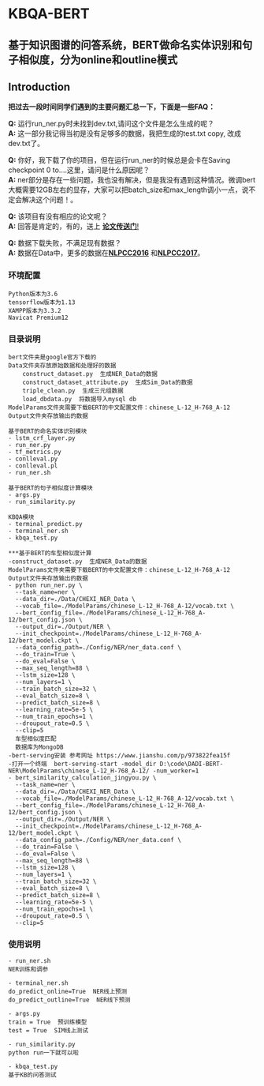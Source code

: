 # KBQA-BERT
## 基于知识图谱的问答系统，BERT做命名实体识别和句子相似度，分为online和outline模式

## Introduction

**把过去一段时间同学们遇到的主要问题汇总一下，下面是一些FAQ：**  
  
**Q:** 运行run_ner.py时未找到dev.txt,请问这个文件是怎么生成的呢？  
**A:** 这一部分我记得当初是没有足够多的数据，我把生成的test.txt copy, 改成dev.txt了。  
  
**Q:** 你好，我下载了你的项目，但在运行run_ner的时候总是会卡在Saving checkpoint 0 to....这里，请问是什么原因呢？  
**A:** ner部分是存在一些问题，我也没有解决，但是我没有遇到这种情况。微调bert大概需要12GB左右的显存，大家可以把batch_size和max_length调小一点，说不定会解决这个问题！。  
  
**Q:** 该项目有没有相应的论文呢？  
**A:** 回答是肯定的，有的，送上 [**论文传送门**!](http://www.cnki.com.cn/Article/CJFDTotal-DLXZ201705041.htm)  

**Q:** 数据下载失败，不满足现有数据？  
**A:** 数据在Data中，更多的数据在[**NLPCC2016**](http://tcci.ccf.org.cn/conference/2016/pages/page05_evadata.html) 和[**NLPCC2017**](http://tcci.ccf.org.cn/conference/2017/taskdata.php)。    

### 环境配置

    Python版本为3.6
    tensorflow版本为1.13
    XAMPP版本为3.3.2
    Navicat Premium12
    
### 目录说明

    bert文件夹是google官方下载的
    Data文件夹存放原始数据和处理好的数据
        construct_dataset.py  生成NER_Data的数据
        construct_dataset_attribute.py  生成Sim_Data的数据
        triple_clean.py  生成三元组数据
        load_dbdata.py  将数据导入mysql db
    ModelParams文件夹需要下载BERT的中文配置文件：chinese_L-12_H-768_A-12
    Output文件夹存放输出的数据
    
    基于BERT的命名实体识别模块
    - lstm_crf_layer.py
    - run_ner.py
    - tf_metrics.py
    - conlleval.py
    - conlleval.pl
    - run_ner.sh
    
    基于BERT的句子相似度计算模块
    - args.py
    - run_similarity.py
    
    KBQA模块
    - terminal_predict.py
    - terminal_ner.sh
    - kbqa_test.py
	
    ***基于BERT的车型相似度计算
	-construct_dataset.py  生成NER_Data的数据
	ModelParams文件夹需要下载BERT的中文配置文件：chinese_L-12_H-768_A-12
    Output文件夹存放输出的数据
	- python run_ner.py \
      --task_name=ner \
      --data_dir=./Data/CHEXI_NER_Data \
      --vocab_file=./ModelParams/chinese_L-12_H-768_A-12/vocab.txt \
      --bert_config_file=./ModelParams/chinese_L-12_H-768_A-12/bert_config.json \
      --output_dir=./Output/NER \
      --init_checkpoint=./ModelParams/chinese_L-12_H-768_A-12/bert_model.ckpt \
      --data_config_path=./Config/NER/ner_data.conf \
      --do_train=True \
      --do_eval=False \
      --max_seq_length=88 \
      --lstm_size=128 \
      --num_layers=1 \
      --train_batch_size=32 \
      --eval_batch_size=8 \
      --predict_batch_size=8 \
      --learning_rate=5e-5 \
      --num_train_epochs=1 \
      --droupout_rate=0.5 \
      --clip=5
      车型相似度匹配
      数据库为MongoDB
    -bert-serving安装 参考网址 https://www.jianshu.com/p/973822fea15f
	-打开一个终端  bert-serving-start -model_dir D:\code\DADI-BERT-NER\ModelParams\chinese_L-12_H-768_A-12/ -num_worker=1
    - bert_similarity_calculation_jingyou.py \
      --task_name=ner \
      --data_dir=./Data/CHEXI_NER_Data \
      --vocab_file=./ModelParams/chinese_L-12_H-768_A-12/vocab.txt \
      --bert_config_file=./ModelParams/chinese_L-12_H-768_A-12/bert_config.json \
      --output_dir=./Output/NER \
      --init_checkpoint=./ModelParams/chinese_L-12_H-768_A-12/bert_model.ckpt \
      --data_config_path=./Config/NER/ner_data.conf \
      --do_train=False \
      --do_eval=False \
      --max_seq_length=88 \
      --lstm_size=128 \
      --num_layers=1 \
      --train_batch_size=32 \
      --eval_batch_size=8 \
      --predict_batch_size=8 \
      --learning_rate=5e-5 \
      --num_train_epochs=1 \
      --droupout_rate=0.5 \
      --clip=5
    
 ### 使用说明
    
    - run_ner.sh
    NER训练和调参
    
    - terminal_ner.sh
    do_predict_online=True  NER线上预测
    do_predict_outline=True  NER线下预测
    
    - args.py
    train = True  预训练模型
    test = True  SIM线上测试
    
    - run_similarity.py
    python run一下就可以啦
    
    - kbqa_test.py
    基于KB的问答测试
  

    
